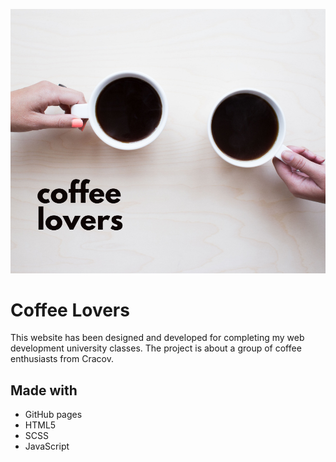 ![cover](img/cover.png)

# Coffee Lovers

This website has been designed and developed for completing my web development university classes. The project is about a group of coffee enthusiasts from Cracov.

## Made with

- GitHub pages
- HTML5
- SCSS
- JavaScript
